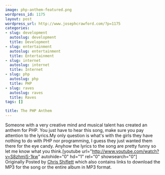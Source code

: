 ```yaml
--- 
image: php-anthem-featured.png
wordpress_id: 1175
layout: post
wordpress_url: http://www.josephcrawford.com/?p=1175
categories: 
- slug: development
  autoslug: development
  title: Development
- slug: entertainment
  autoslug: entertainment
  title: Entertainment
- slug: internet
  autoslug: internet
  title: Internet
- slug: php
  autoslug: php
  title: PHP
- slug: raves
  autoslug: raves
  title: Raves
tags: []

title: The PHP Anthem
---
```

Someone with a very creative mind and musical talent has created an anthem for PHP.  You just have to hear this song, make sure you pay attention to the lyrics.My only question is what's with the girls they have nothing to do with PHP nor programming, I guess they just wanted them there for the eye candy.  Anyhow the lyrics to the song are pretty funny so let me know what you think.[youtube url="http://www.youtube.com/watch?v=S8zhmiS-1kw" autohide="0" hd="1" rel="0" showsearch="0"]<br />
Originally Posted by [Chris Shiflett](http://shiflett.org/blog/2010/aug/php-anthem) which also contains links to download the MP3 for the song or the entire album in MP3 format.
